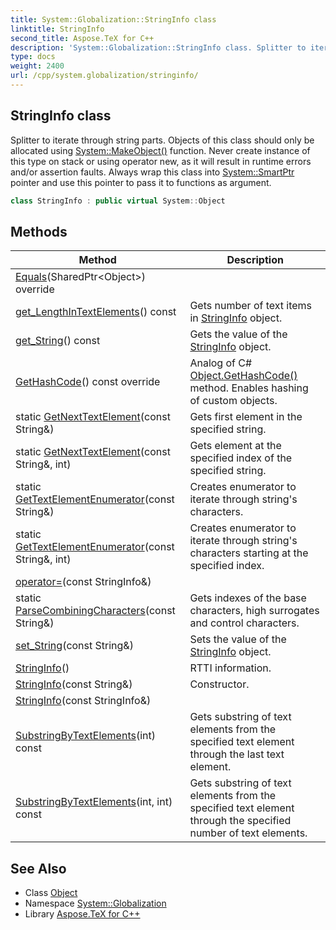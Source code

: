 ```yaml
---
title: System::Globalization::StringInfo class
linktitle: StringInfo
second_title: Aspose.TeX for C++
description: 'System::Globalization::StringInfo class. Splitter to iterate through string parts. Objects of this class should only be allocated using System::MakeObject() function. Never create instance of this type on stack or using operator new, as it will result in runtime errors and/or assertion faults. Always wrap this class into System::SmartPtr pointer and use this pointer to pass it to functions as argument in C++.'
type: docs
weight: 2400
url: /cpp/system.globalization/stringinfo/
---
```

## StringInfo class


Splitter to iterate through string parts. Objects of this class should only be allocated using [System::MakeObject()](../../system/makeobject/) function. Never create instance of this type on stack or using operator new, as it will result in runtime errors and/or assertion faults. Always wrap this class into [System::SmartPtr](../../system/smartptr/) pointer and use this pointer to pass it to functions as argument.

```cpp
class StringInfo : public virtual System::Object
```

## Methods

| Method | Description |
| --- | --- |
| [Equals](./equals/)(SharedPtr\<Object\>) override |  |
| [get_LengthInTextElements](./get_lengthintextelements/)() const | Gets number of text items in [StringInfo](./) object. |
| [get_String](./get_string/)() const | Gets the value of the [StringInfo](./) object. |
| [GetHashCode](./gethashcode/)() const override | Analog of C# [Object.GetHashCode()](../../system/object/gethashcode/) method. Enables hashing of custom objects. |
| static [GetNextTextElement](./getnexttextelement/)(const String\&) | Gets first element in the specified string. |
| static [GetNextTextElement](./getnexttextelement/)(const String\&, int) | Gets element at the specified index of the specified string. |
| static [GetTextElementEnumerator](./gettextelementenumerator/)(const String\&) | Creates enumerator to iterate through string's characters. |
| static [GetTextElementEnumerator](./gettextelementenumerator/)(const String\&, int) | Creates enumerator to iterate through string's characters starting at the specified index. |
| [operator=](./operator=/)(const StringInfo\&) |  |
| static [ParseCombiningCharacters](./parsecombiningcharacters/)(const String\&) | Gets indexes of the base characters, high surrogates and control characters. |
| [set_String](./set_string/)(const String\&) | Sets the value of the [StringInfo](./) object. |
| [StringInfo](./stringinfo/)() | RTTI information. |
| [StringInfo](./stringinfo/)(const String\&) | Constructor. |
| [StringInfo](./stringinfo/)(const StringInfo\&) |  |
| [SubstringByTextElements](./substringbytextelements/)(int) const | Gets substring of text elements from the specified text element through the last text element. |
| [SubstringByTextElements](./substringbytextelements/)(int, int) const | Gets substring of text elements from the specified text element through the specified number of text elements. |
## See Also

* Class [Object](../../system/object/)
* Namespace [System::Globalization](../)
* Library [Aspose.TeX for C++](../../)
